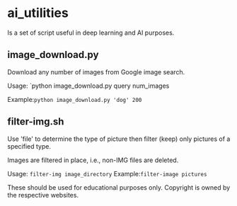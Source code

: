 # ai_utilities

Is a set of script useful in deep learning and AI purposes.

## image_download.py
Download any number of images from Google image search.

Usage:  `python image_download.py query num_images

Example:`python image_download.py 'dog' 200`

## filter-img.sh
Use 'file' to determine the type of picture then filter (keep) only pictures of a specified type.

Images are filtered in place, i.e., non-IMG files are deleted.

Usage:  `filter-img image_directory`
Example:`filter-image pictures`


These should be used for educational purposes only. Copyright is owned by the respective websites.
